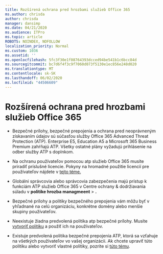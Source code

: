 ```yaml
---
title: Rozšírená ochrana pred hrozbami služieb Office 365
ms.author: chrisda
author: chrisda
manager: dansimp
ms.date: 04/21/2020
ms.audience: ITPro
ms.topic: article
ROBOTS: NOINDEX, NOFOLLOW
localization_priority: Normal
ms.custom: 1036
ms.assetid: ''
ms.openlocfilehash: 5fc3f30e1f08764393dcced94be541b1c6bcc84d
ms.sourcegitcommit: bc7d6f4f3c9f7060d073f5130e1ec856e248d020
ms.translationtype: MT
ms.contentlocale: sk-SK
ms.lasthandoff: 06/02/2020
ms.locfileid: "44506609"
---
```

# <a name="office-365-advanced-threat-protection"></a>Rozšírená ochrana pred hrozbami služieb Office 365

- Bezpečné prílohy, bezpečné prepojenia a ochrana pred neoprávneným získavaním údajov sú súčasťou služby Office 365 Advanced Threat Protection (ATP). Enterprise E5, Education A5 a Microsoft 365 Business Premium zahŕňajú ATP. Všetky ostatné plány vyžadujú prihlásenie na odber služby ATP s doplnkom.

- Na ochranu používateľov pomocou atp služieb Office 365 musíte priradiť príslušné licencie. Pokyny na hromadné použitie licencií pre používateľov nájdete v [tejto téme.](https://docs.microsoft.com/microsoft-365/admin/add-users/add-users)

- Globálni správcovia alebo správcovia zabezpečenia majú prístup k funkciám ATP služieb Office 365 v Centre ochrany & dodržiavania súladu v **politike hrozba managmeent** \> **.**

- Bezpečné prílohy a politiky bezpečného prepojenia vám môžu byť v yhľadnané na celú organizáciu, konkrétne domény alebo menšie skupiny používateľov.

- Neexistuje žiadna predvolená politika atp bezpečné prílohy. Musíte [vytvoriť politiku](https://docs.microsoft.com/microsoft-365/security/office-365-security/set-up-atp-safe-attachments-policies) a použiť ich na používateľov.

- Existuje predvolená politika bezpečné prepojenia ATP, ktorá sa vzťahuje na všetkých používateľov vo vašej organizácii. Ak chcete upraviť túto politiku alebo vytvoriť vlastné politiky, pozrite si [túto tému](https://docs.microsoft.com/microsoft-365/security/office-365-security/set-up-atp-safe-links-policies).
